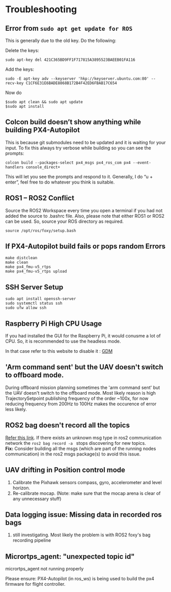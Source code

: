 # Troubleshooting

## Error from `sudo apt get update for ROS`

This is generally due to the old key. Do the following:

Delete the keys:
```
sudo apt-key del 421C365BD9FF1F717815A3895523BAEEB01FA116
```

Add the keys:
```
sudo -E apt-key adv --keyserver 'hkp://keyserver.ubuntu.com:80' --recv-key C1CF6E31E6BADE8868B172B4F42ED6FBAB17C654
```
Now do
```
$sudo apt clean && sudo apt update
$sudo apt install
```

## Colcon build doesn’t show anything while building PX4-Autopilot

This is because git submodules need to be updated and it is waiting for your input. To fix this always try verbose while building so you can see the prompts: 
```
colcon build --packages-select px4_msgs px4_ros_com px4 --event-handlers console_direct+ 
```
This will let you see the prompts and respond to it. Generally, I do “u + enter”, feel free to do whatever you think is suitable.

## ROS1 – ROS2 Conflict

Source the ROS2 Workspace every time you open a terminal if you had not added the source to .bashrc file. Also, please note that either ROS1 or ROS2 can be used. So, source your ROS directory as required. 

`source /opt/ros/foxy/setup.bash`

## If PX4-Autopilot build fails or pops random Errors

```
make distclean
make clean 
make px4_fmu-v5_rtps
make px4_fmu-v5_rtps upload
```

## SSH Server Setup 
```
sudo apt install openssh-server
sudo systemctl status ssh
sudo ufw allow ssh
```

## Raspberry Pi High CPU Usage

If you had installed the GUI for the Raspberry Pi, it would conusme a lot of CPU. So, it is recommended to use the headless mode.

In that case refer to this website to disable it : [GDM](https://wiki.debian.org/GDM)

## 'Arm command sent' but the UAV doesn't switch to offboard mode. 
During offboard mission planning sometimes the 'arm command sent' but the UAV doesn't switch to the offboard mode. Most likely reason is high TrajectorySetpoint publishing frequency of the order ~100x, for now reducing frequency from 200Hz to 100Hz makes the occurence of error less likely.

## ROS2 bag doesn't record all the topics

[Refer this link](https://github.com/ros2/rosbag2/pull/858). If there exists an unknown msg type in ros2 communication network the ```ros2 bag record -a ``` stops discovering for new topics.  
**Fix:** Consider building all the msgs (which are part of the running nodes communication) in the ros2 msgs package(s) to avoid this issue.

## UAV drifting in Position control mode

1. Calibrate the Pixhawk sensors compass, gyro, accelerometer and level horizon.
2. Re-calibrate mocap. (Note: make sure that the mocap arena is clear of any unnecessary stuff)

## Data logging issue: Missing data in recorded ros bags

1. still investigating. Most likely the problem is with ROS2 foxy's bag recording pipeline

## Micrortps_agent: "unexpected topic id"
micrortps_agent not running properly

Please ensure:
  PX4-Autopilot (in ros_ws) is being used to build the px4 firmware for flight controller.


